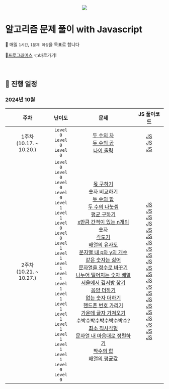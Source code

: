 <p align="center">
  <img src="https://github.com/user-attachments/assets/4d3b8c58-44e6-432c-93f2-ca04f67f9483" />
</p>

# 알고리즘 문제 풀이 with Javascript

🎯 매일 `1시간`, `1문제 이상`을 목표로 합니다

🔗<a href="https://school.programmers.co.kr/learn/challenges" target="_blank">프로그래머스</a> 👈바로가기!

<br />

## 📅 진행 일정

### 2024년 10월

|주차|난이도|문제|JS 풀이코드|
| :----------------: | :----------------: | :----------------: | :----------------:|
| 1주차<br />(10.17. ~ 10.20.) | `Level 0`<br />`Level 0`<br />`Level 0`<br /> | [두 수의 차](https://school.programmers.co.kr/learn/courses/30/lessons/120803)<br />[두 수의 곱](https://school.programmers.co.kr/learn/courses/30/lessons/120804)<br />[나이 출력](https://school.programmers.co.kr/learn/courses/30/lessons/120820)<br /> | [JS](https://github.com/ej-kimm/algorithm-with-js/blob/main/Level0/두수의차.js)<br />[JS](https://github.com/ej-kimm/algorithm-with-js/blob/main/Level0/두수의곱.js)<br />[JS](https://github.com/ej-kimm/algorithm-with-js/blob/main/Level0/나이출력.js)<br /> |
| 2주차<br />(10.21. ~ 10.27.) | `Level 0`<br />`Level 0`<br />`Level 0`<br />`Level 0`<br />`Level 1`<br />`Level 1`<br />`Level 0`<br />`Level 0`<br />`Level 1`<br />`Level 1`<br />`Level 1`<br />`Level 1`<br />`Level 1`<br />`Level 1`<br />`Level 1`<br />`Level 1`<br />`Level 1`<br />`Level 1`<br />`Level 1`<br />`Level 1`<br />`Level 0`<br />`Level 0`<br /> | [몫 구하기](https://school.programmers.co.kr/learn/courses/30/lessons/120805)<br />[숫자 비교하기](https://school.programmers.co.kr/learn/courses/30/lessons/120807)<br />[두 수의 합](https://school.programmers.co.kr/learn/courses/30/lessons/120802)<br />[두 수의 나눗셈](https://school.programmers.co.kr/learn/courses/30/lessons/120806)<br />[평균 구하기](https://school.programmers.co.kr/learn/courses/30/lessons/12944)<br />[x만큼 간격이 있는 n개의 숫자](https://school.programmers.co.kr/learn/courses/30/lessons/12954)<br />[각도기](https://school.programmers.co.kr/learn/courses/30/lessons/120829)<br />[배열의 유사도](https://school.programmers.co.kr/learn/courses/30/lessons/120903)<br />[문자열 내 p와 y의 개수](https://school.programmers.co.kr/learn/courses/30/lessons/12916)<br />[같은 숫자는 싫어](https://school.programmers.co.kr/learn/courses/30/lessons/12906)<br />[문자열을 정수로 바꾸기](https://school.programmers.co.kr/learn/courses/30/lessons/12925)<br />[나누어 떨어지는 숫자 배열](https://school.programmers.co.kr/learn/courses/30/lessons/12910)<br />[서울에서 김서방 찾기](https://school.programmers.co.kr/learn/courses/30/lessons/12919)<br />[음양 더하기](https://school.programmers.co.kr/learn/courses/30/lessons/76501)<br />[없는 숫자 더하기](https://school.programmers.co.kr/learn/courses/30/lessons/86051)<br />[핸드폰 번호 가리기](https://school.programmers.co.kr/learn/courses/30/lessons/12948)<br />[가운데 글자 가져오기](https://school.programmers.co.kr/learn/courses/30/lessons/12903)<br />[수박수박수박수박수박수?](https://school.programmers.co.kr/learn/courses/30/lessons/12922)<br />[최소 직사각형](https://school.programmers.co.kr/learn/courses/30/lessons/86491)<br />[문자열 내 마음대로 정렬하기](https://school.programmers.co.kr/learn/courses/30/lessons/12915)<br />[짝수의 합](https://school.programmers.co.kr/learn/courses/30/lessons/120831)<br />[배열의 평균값](https://school.programmers.co.kr/learn/courses/30/lessons/120817)<br /> | [JS](https://github.com/ej-kimm/algorithm-with-js/blob/main/Level0/몫구하기.js)<br />[JS](https://github.com/ej-kimm/algorithm-with-js/blob/main/Level0/숫자비교하기.js)<br />[JS](https://github.com/ej-kimm/algorithm-with-js/blob/main/Level0/두수의합.js)<br />[JS](https://github.com/ej-kimm/algorithm-with-js/blob/main/Level0/두수의나눗셈.js)<br />[JS](https://github.com/ej-kimm/algorithm-with-js/blob/main/Level1/평균구하기.js)<br />[JS](https://github.com/ej-kimm/algorithm-with-js/blob/main/Level1/x만큼간격이있는n개의숫자.js)<br />[JS](https://github.com/ej-kimm/algorithm-with-js/blob/main/Level0/각도기.js)<br />[JS](https://github.com/ej-kimm/algorithm-with-js/blob/main/Level0/배열의유사도.js)<br />[JS](https://github.com/ej-kimm/algorithm-with-js/blob/main/Level1/문자열내p와y의개수.js)<br />[JS](https://github.com/ej-kimm/algorithm-with-js/blob/main/Level1/같은숫자는싫어.js)<br />[JS](https://github.com/ej-kimm/algorithm-with-js/blob/main/Level1/문자열을정수로바꾸기.js)<br />[JS](https://github.com/ej-kimm/algorithm-with-js/blob/main/Level1/나누어떨어지는숫자배열.js)<br />[JS](https://github.com/ej-kimm/algorithm-with-js/blob/main/Level1/서울에서김서방찾기.js)<br />[JS](https://github.com/ej-kimm/algorithm-with-js/blob/main/Level1/음양더하기.js)<br />[JS](https://github.com/ej-kimm/algorithm-with-js/blob/main/Level1/없는숫자더하기.js)<br />[JS](https://github.com/ej-kimm/algorithm-with-js/blob/main/Level1/핸드폰번호가리기.js)<br />[JS](https://github.com/ej-kimm/algorithm-with-js/blob/main/Level1/가운데글자가져오기.js)<br />[JS](https://github.com/ej-kimm/algorithm-with-js/blob/main/Level1/수박수박수박수박수박수？.js)<br />[JS](https://github.com/ej-kimm/algorithm-with-js/blob/main/Level1/최소직사각형.js)<br />[JS](https://github.com/ej-kimm/algorithm-with-js/blob/main/Level1/문자열내마음대로정렬하기.js)<br />[JS](https://github.com/ej-kimm/algorithm-with-js/blob/main/Level0/짝수의합.js)<br />[JS](https://github.com/ej-kimm/algorithm-with-js/blob/main/Level0/배열의평균값.js)<br /> |